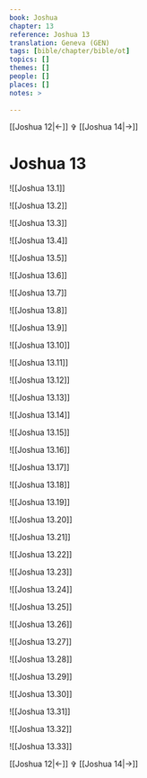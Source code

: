 ```yaml
---
book: Joshua
chapter: 13
reference: Joshua 13
translation: Geneva (GEN)
tags: [bible/chapter/bible/ot]
topics: []
themes: []
people: []
places: []
notes: >
  
---
```


[[Joshua 12|<-]] ✞ [[Joshua 14|->]]

# Joshua 13

![[Joshua 13.1]]

![[Joshua 13.2]]

![[Joshua 13.3]]

![[Joshua 13.4]]

![[Joshua 13.5]]

![[Joshua 13.6]]

![[Joshua 13.7]]

![[Joshua 13.8]]

![[Joshua 13.9]]

![[Joshua 13.10]]

![[Joshua 13.11]]

![[Joshua 13.12]]

![[Joshua 13.13]]

![[Joshua 13.14]]

![[Joshua 13.15]]

![[Joshua 13.16]]

![[Joshua 13.17]]

![[Joshua 13.18]]

![[Joshua 13.19]]

![[Joshua 13.20]]

![[Joshua 13.21]]

![[Joshua 13.22]]

![[Joshua 13.23]]

![[Joshua 13.24]]

![[Joshua 13.25]]

![[Joshua 13.26]]

![[Joshua 13.27]]

![[Joshua 13.28]]

![[Joshua 13.29]]

![[Joshua 13.30]]

![[Joshua 13.31]]

![[Joshua 13.32]]

![[Joshua 13.33]]

[[Joshua 12|<-]] ✞ [[Joshua 14|->]]
